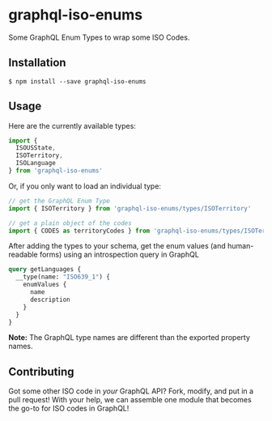 graphql-iso-enums
=================

Some GraphQL Enum Types to wrap some ISO Codes.

## Installation

```shell
$ npm install --save graphql-iso-enums
```

## Usage

Here are the currently available types:

```js
import {
  ISOUSState,
  ISOTerritory,
  ISOLanguage
} from 'graphql-iso-enums'
```

Or, if you only want to load an individual type:

```js
// get the GraphQL Enum Type
import { ISOTerritory } from 'graphql-iso-enums/types/ISOTerritory'

// get a plain object of the codes
import { CODES as territoryCodes } from 'graphql-iso-enums/types/ISOTerritory'
```

After adding the types to your schema, get the enum values (and human-readable forms) using an introspection query in GraphQL

```graphql
query getLanguages {
  __type(name: "ISO639_1") {
    enumValues {
      name
      description
    }
  }
}
```

**Note:** The GraphQL type names are different than the exported property names.

## Contributing

Got some other ISO code in *your* GraphQL API? Fork, modify, and put in a pull request! With your help, we can assemble one module that becomes the go-to for ISO codes in GraphQL!
